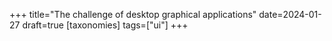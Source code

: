 +++
title="The challenge of desktop graphical applications"
date=2024-01-27
draft=true
[taxonomies]
tags=["ui"]
+++

